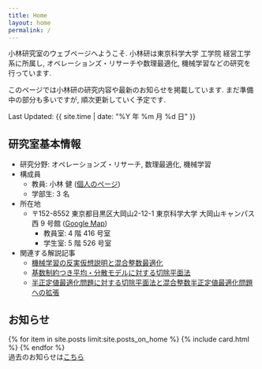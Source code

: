 ```yaml
---
title: Home
layout: home
permalink: /
---
```


<script type="text/x-mathjax-config">MathJax.Hub.Config({tex2jax:{inlineMath:[['\$','\$'],['\\(','\\)']],processEscapes:true},CommonHTML: {matchFontHeight:false}});</script>
<script type="text/javascript" async src="https://cdnjs.cloudflare.com/ajax/libs/mathjax/2.7.1/MathJax.js?config=TeX-MML-AM_CHTML"></script>

小林研究室のウェブページへようこそ. 小林研は東京科学大学 工学院 経営工学系に所属し, オペレーションズ・リサーチや数理最適化, 機械学習などの研究を行っています.   

このページでは小林研の研究内容や最新のお知らせを掲載しています. まだ準備中の部分も多いですが, 順次更新していく予定です.

Last Updated: {{ site.time | date: "%Y 年 %m 月 %d 日" }}
<br>
## 研究室基本情報
- 研究分野: オペレーションズ・リサーチ, 数理最適化, 機械学習
- 構成員
  - 教員: 小林 健 ([個人のページ](https://kenkoba2119.github.io/))
  - 学部生: 3 名
- 所在地
  - 〒152-8552  東京都目黒区大岡山2-12-1 東京科学大学 大岡山キャンパス 西 9 号館 ([Google Map](https://maps.app.goo.gl/YozBDce4D6CBm4dk8))
    - 教員室: 4 階 416 号室
    - 学生室: 5 階 526 号室
- 関連する解説記事
    - [機械学習の反実仮想説明と混合整数最適化](https://orsj.org/wp-content/corsj/or69-3/or69_3_143.pdf)
    - [基数制約つき平均・分散モデルに対する切除平面法](https://orsj.org/wp-content/corsj/or67-7/or67_7_360.pdf)
    - [半正定値最適化問題に対する切除平面法と混合整数半正定値最適化問題への拡張](https://orsj.org/wp-content/corsj/or65-12/or65_12_656.pdf)  

## お知らせ

{% for item in site.posts limit:site.posts_on_home %}
{% include card.html %}
{% endfor %}
<br>
過去のお知らせは[こちら](/archive/)

